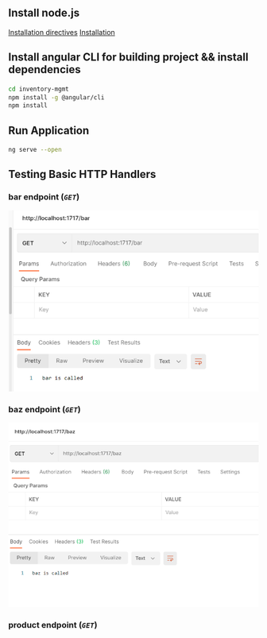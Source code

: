 

## Install node.js
[Installation directives](https://muhammetkucuk.com/install-node-js-from-linux-tar-gz-file/)
[Installation](https://github.com/nodesource/distributions/blob/master/README.md)

## Install angular CLI for building project && install dependencies
```bash
cd inventory-mgmt
npm install -g @angular/cli
npm install
```


## Run Application

```bash
ng serve --open
```


## Testing Basic HTTP Handlers

### bar endpoint (*`GET`*)
![bar](./img/bar.png)

### baz endpoint (*`GET`*)
![baz](./img/baz.png)

### product endpoint (*`GET`*)